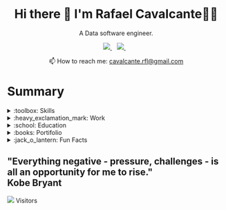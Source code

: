 <h1 align='center'>
  Hi there 👋 I'm Rafael Cavalcante👨‍💻
</h1>

<p align='center'>
  A Data software engineer.  <br> 
</p>



<p align='center'>
  
  <a href="https://br.linkedin.com/in/rafael-cavalcante-4b58b2100/">
    <img src="https://img.shields.io/badge/linkedin-%230077B5.svg?&style=for-the-badge&logo=linkedin&logoColor=white" />
  </a>&nbsp;&nbsp;
  <a href="https://">
    <img src="https://img.shields.io/badge/YouTube-FF0000?style=for-the-badge&logo=youtube&logoColor=white" />        
  </a>&nbsp;&nbsp;
  
</p>


<p align='center'>
  📫 How to reach me: <a href='mailto:cavalcante.rfl@gmail.com'>cavalcante.rfl@gmail.com</a>
</p>




# Summary

<details>
  <summary> :toolbox: Skills </summary>
   
   |Knowlegment Business | Programming   | Database         | Cloud          | CI-CD |
   |-------------    | ------------- | -------------    | -------------  | ------------- |
   |Data solutions   | Python        | Oracle (PL/SQL)  | AWS            | Docker        |
   |Customer experience| TS & Node   | Redis            | Databricks     | Git-actions   |
   |Fixed Income     | F#            |        -         |        -       | Azure pipeline|
   |Derivatives      | C#            |        -         |        -       |        -      |

 </details>
  
</details>
  

<details>
  <summary> :heavy_exclamation_mark: Work </summary>
   
 ### Data Software Engineer - ModalMais  
   
   
  - Building architect and services on Datalake (AWS / Databricks).  
  - Understand problems together business teams and create tech solutions.
  - Operations work : Coding data applications, Create/Maintenance Data pipelines, PowerBI Dashboard, Review Codes, Organize repository, Monitoring Services. 
  - Refactor legacy code to standard architecture. (Clean Arch / DDD / Hexagonal with TDD). 
  - Organize demands with team data engineer.  
  - Evangelize teams to data culture (Governance / Data-Driven decisions / Efficient process).  
  - Help/train business/BI Squads.

 </details>
  
</details>




<details>
  <summary> :school:  Education </summary>
   
 #### *School* 
- [x] Graduation - Economics (USP)
 
 #### *Certifications*
 - [x] Investment Banking (Saint Paul)
 
 #### *Extra actives*
 Code Camp - Youtube Channel.  
 Programming teacher at Liga de Mercado Financeiro at USP.  
 Summer Job - Equity Research at BoFA Merrill lynch.   

 </details>
  
</details>




 
<details>
  <summary> :books: Portifolio </summary>
   
   #### RoadMap Portifolio  
   
   #### Some cases

   |Case                         | Problem                                  | Stack            |STATUS|
   |-------------                | -------------                            | -------------    |---   |
   |Broker dealer simulation     | Replication broker dealer business       | Many             |:x:   |
   |Data lake IaC                | Building datalake aws                    | TS               |:x:|
   |Bifrost                      | Data transfer between DB's               |Python            |:x:|
   |CRM Investiments             | Simulation HUB investment                |TS/ Oracle / C#   |:x:|
   |API Gateway                  | Create api gateway                       |C#                |:x:|
   |Pricing fixed income         | Pricing finance products                 |F#                |:x:|
   |Pricing derivatives          | Pricing finance products                 |F#                |:x:|
   |API                          | Create robust api                        | TS, F#, C#       |:x:|
   |Wallet investment            | Create wallet investment simulation      | C#, F#, TS       |:x:|
   |Standard coding              | Template to some archs                   | TXT              |:x:|
   |CDK Samples                  | Knowlegment about clean code             | TS               |:x:|
   |Client attence               | Data science case                        | Python, PowerBI  |:x:|
   |Client journey               | Data science case                        | Python, PowerBI  |:x:|
   |Client churn                 | Data science case                        | Python, PowerBI  |:x:|
   |Client churn                 | Data science case                        | Python, PowerBI  |:x:|
   |Fake data generators         | Simulation some data                     | TS               |:x:|
   |Data pipeline SQL            | Create package into Oracle               | Oracle / PowerBi |:x:|
   |Data pipeline Airflow        | Create ETL into airflow                  | Python           |:x:|
   |Clean code knowledgment      | Building datalake aws                    | Python, TS       |:x:|
   |Standard coding              | Knowlegment about clean code             | Python           |:heavy_check_mark:|
   |Fundamentals functional programming| Knowlegment about TDD              | F#               |:x:|
   |Fundamentals OOP             | Knowlegment about OOP                    | C#               |:x:|
   |Fundamentals SQL             | Knowlegment about SQL                    | Oracle           |:x:|

 </details>
  
</details>


 


<details>
  <summary> :jack_o_lantern: Fun Facts </summary>
   
- I studied at worst public school at SP but entry the best university the LATAM.
- The sum of the journey from home to college was two and a half laps on earth.
- Love math, computer and dogs. :dog2:
- I fight BJJ and Muay Thai.
- I like listening to lofi and phonk while I work. :musical_note:
- I play ukulele.
- I'm engaged. :ring:  

 </details>
  
</details>

## "Everything negative - pressure, challenges - is all an opportunity for me to rise."  <br> Kobe Bryant
  
<a href="#"><img src="https://badges.pufler.dev/visits/Ratarca/Ratarca"></a> Visitors

